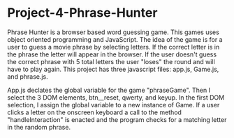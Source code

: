 # Project-4-Phrase-Hunter
 
Phrase Hunter is a browser based word guessing game. This games uses object oriented programming and JavaScript. The idea of the game is for a user to guess a movie phrase by selecting letters. If the correct letter is in the phrase the letter will appear in the browser. If the user doesn't guess the correct phrase with 5 total letters the user "loses" the round and will have to play again. This project has three javascript files: app.js, Game.js, and phrase.js. 

App.js declates the global variable for the game "phraseGame". Then I select the 3 DOM elements, btn__reset, qwerty, and keyup. In the first DOM selection, I assign the global variable to a new instance of Game. If a user clicks a letter on the onscreen keyboard a call to the method "handleInteraction" is enacted and the program checks for a matching letter in the random phrase. 
